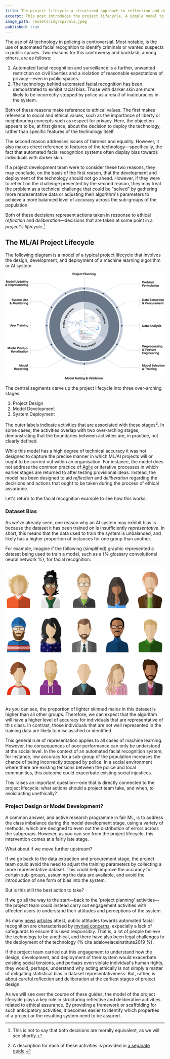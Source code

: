 ```yaml
---
title: The project lifecycle—a structured approach to reflection and deliberation
excerpt: This post introduces the project lifecycle. A simple model to structure reflective and deliberative activities regarding the ethical properties of a data science or AI project.
image_path: /assets/img/spirals.jpeg
published: true
---
```


The use of AI technology in policing is controversial.
Most notable, is the use of automated facial recognition to identify criminals or wanted suspects in public spaces.
Two reasons for this controversy and backlash, among others, are as follows:

1. Automated facial recognition and surveillance is a further, unwanted restriction on civil liberties and a violation of reasonable expectations of privacy—even in public spaces.
2. The technology behind automated facial recognition has been demonstrated to exhibit racial bias. Those with darker skin are more likely to be incorrectly stopped by police as a result of inaccuracies in the system.

Both of these reasons make reference to ethical values.
The first makes reference to social and ethical values, such as the importance of liberty or neighbouring concepts such as respect for privacy.
Here, the objection appears to be, at first glance, about the decision to deploy the technology, rather than specific features of the technology itself.

The second reason addresses issues of fairness and equality.
However, it also makes direct reference to features of the technology—specifically, the fact that automated facial recognition systems often display bias towards individuals with darker skin.

If a project development team were to consider these two reasons, they may conclude, on the basis of the first reason, that the development and deployment of the technology should not go ahead.
However, if they were to reflect on the challenge presented by the second reason, they may treat the problem as a technical challenge that could be "solved" by gathering more representative data or adjusting their algorithm's parameters to achieve a more balanced level of accuracy across the sub-groups of the population.

Both of these decisions represent actions taken in response to ethical _reflection_ and _deliberation_—decisions that are taken at some point in a _project's lifecycle_.[^equivalence]

[^equivalence]: This is not to say that both decisions are morally equivalent, as we will see shortly.

## The ML/AI Project Lifecycle

The following diagram is a model of a typical project lifecycle that involves the design, development, and deployment of a machine learning algorithm or AI system.

<img class="post-img" src="/assets/img/project-lifecycle.png" />

The central segments carve up the project lifecycle into three over-arching stages:

1. Project Design
2. Model Development
3. System Deployment

The outer labels indicate activities that are associated with these stages[^activities].
In some cases, the activities overlap with two over-arching stages, demonstrating that the boundaries between activities are, in practice, not clearly defined.

[^activities]: A description for each of these activities is provided in [a separate guide](lifecycle-activities.md).

While this model has a high degree of technical accuracy it was not designed to capture the precise manner in which ML/AI projects will or ought to be carried out within an organisation.
For instance, the model does not address the common practice of [Agile](https://en.wikipedia.org/wiki/Agile_software_development) or iterative processes in which earlier stages are returned to after testing provisional ideas.
Instead, the model has been designed to aid _reflection_ and _deliberation_ regarding the decisions and actions that ought to be taken during the process of ethical assurance.

Let's return to the facial recognition example to see how this works.

### Dataset Bias

As we've already seen, one reason why an AI system may exhibit bias is because the dataset it has been trained on is insufficiently _representative_.
In short, this means that the data used to train the system is unbalanced, and likely has a higher proportion of instances for one group than another.

For example, imagine if the following (simplified) graphic represented a dataset being used to train a model, such as a {% glossary convolutional neural network %}, for facial recognition: 

<img class="post-img" src="/assets/img/unbalanced-classes.png" />

As you can see, the proportion of lighter skinned males in this dataset is higher than all other groups.
Therefore, we can expect that the algorithm will have a higher level of accuracy for individuals that are representative of this class.
In contrast, those individuals that are not well represented in the training data are likely to misclassified or identified.

This general rule of representation applies to all cases of machine learning.
However, the consequences of poor performance can only be understood at the social level.
In the context of an automated facial recognition system, for instance, low accuracy for a sub-group of the population increases the chance of being incorrectly stopped by police.
In a social environment where there are existing tensions between the police and local communities, this outcome could exacerbate existing social injustices.

This raises an important question—one that is directly connected to the project lifecycle: what actions should a project team take, and when, to avoid acting unethically?

### Project Design or Model Development?

A common answer, and active research programme in fair ML, is to address the class imbalance during the model development stage, using a variety of methods, which are designed to even out the distribution of errors across the subgroups.
However, as you can see from the project lifecycle, this intervention comes at a fairly late stage.

What about if we move further upstream?

If we go back to the data extraction and procurement stage, the project team could avoid the need to adjust the training parameters by collecting a more representative dataset.
This could help improve the accuracy for certain sub-groups, assuming the data are available, and avoid the introduction of one form of bias into the system.

But is this still the best action to take?

If we go all the way to the start—back to the 'project planning' activities—the project team could instead carry out engagement activities with affected users to understand their attitudes and perceptions of the system.

As many [news](https://www.eff.org/deeplinks/2021/10/resisting-menace-face-recognition) [articles](https://www.wired.com/story/face-recognition-banned-but-everywhere/) attest, public attitudes towards automated facial recognition are characterised by [myriad concerns](https://www.adalovelaceinstitute.org/wp-content/uploads/2019/09/Public-attitudes-to-facial-recognition-technology_v.FINAL_.pdf), expecially a lack of safeguards to ensure it is used responsibly.
That is, a lot of people believe the technology to be unethical, and there have also been legal challenges to the deployment of the technology {% cite adalovelaceinstitute2019 %}.

If the project team carried out this engagement to understand how the design, development, and deployment of their system would exacerbate existing social tensions, and perhaps even violate individual's human rights, they would, perhaps, understand why acting ethically is not simply a matter of mitigating statistical bias in dataset representativeness. But, rather, is about careful reflection and deliberation at the earliest stages of project design.

As we will see over the course of these guides, the model of the project lifecycle plays a key role in structuring reflective and deliberative activities related to ethical assurance. By providing a framework or scaffolding for such anticipatory activities, it becomes easier to identify which properties of a project or the resulting system need to be assured.